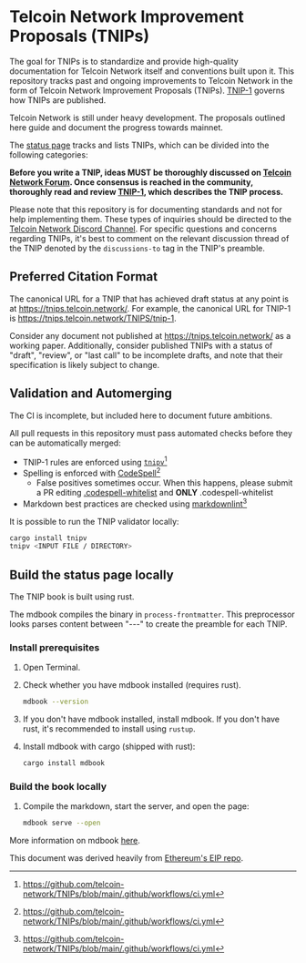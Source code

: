 # Telcoin Network Improvement Proposals (TNIPs)

The goal for TNIPs is to standardize and provide high-quality documentation for Telcoin Network itself and conventions built upon it. This repository tracks past and ongoing improvements to Telcoin Network in the form of Telcoin Network Improvement Proposals (TNIPs). [TNIP-1](https://tnips.telcoin.network/TNIPS/tnip-1) governs how TNIPs are published.

Telcoin Network is still under heavy development. The proposals outlined here guide and document the progress towards mainnet.

The [status page](https://tnips.telcoin.network/) tracks and lists TNIPs, which can be divided into the following categories:

**Before you write a TNIP, ideas MUST be thoroughly discussed on [Telcoin Network Forum](https://forum.telcoin.org/). Once consensus is reached in the community, thoroughly read and review [TNIP-1](https://tnips.telcoin.network/TNIPS/tnip-1), which describes the TNIP process.**

Please note that this repository is for documenting standards and not for help implementing them. These types of inquiries should be directed to the [Telcoin Network Discord Channel](https://discord.com/channels/1252990258514235544/1252996402942836857). For specific questions and concerns regarding TNIPs, it's best to comment on the relevant discussion thread of the TNIP denoted by the `discussions-to` tag in the TNIP's preamble.

## Preferred Citation Format

The canonical URL for a TNIP that has achieved draft status at any point is at <https://tnips.telcoin.network/>. For example, the canonical URL for TNIP-1 is <https://tnips.telcoin.network/TNIPS/tnip-1>.

Consider any document not published at <https://tnips.telcoin.network/> as a working paper. Additionally, consider published TNIPs with a status of "draft", "review", or "last call" to be incomplete drafts, and note that their specification is likely subject to change.

## Validation and Automerging

The CI is incomplete, but included here to document future ambitions.

All pull requests in this repository must pass automated checks before they can be automatically merged:

- TNIP-1 rules are enforced using [`tnipv`](https://github.com/telcoin-network/tnipv)[^2]
- Spelling is enforced with [CodeSpell](https://github.com/codespell-project/codespell)[^2]
  - False positives sometimes occur. When this happens, please submit a PR editing [.codespell-whitelist](https://github.com/telcoin-association/TNIPs/blob/main/config/.codespell-whitelist) and **ONLY** .codespell-whitelist
- Markdown best practices are checked using [markdownlint](https://github.com/DavidAnson/markdownlint)[^2]

[^2]: https://github.com/telcoin-network/TNIPs/blob/main/.github/workflows/ci.yml

It is possible to run the TNIP validator locally:

```sh
cargo install tnipv
tnipv <INPUT FILE / DIRECTORY>
```

## Build the status page locally

The TNIP book is built using rust.

The mdbook compiles the binary in `process-frontmatter`. This preprocessor looks parses content between "---" to create the preamble for each TNIP.

### Install prerequisites

1. Open Terminal.

2. Check whether you have mdbook installed (requires rust).

   ```sh
   mdbook --version
   ```

3. If you don't have mdbook installed, install mdbook. If you don't have rust, it's recommended to install using `rustup`.

4. Install mdbook with cargo (shipped with rust):

   ```sh
   cargo install mdbook
   ```

### Build the book locally

1. Compile the markdown, start the server, and open the page:

   ```sh
   mdbook serve --open
   ```

More information on mdbook [here](https://rust-lang.github.io/mdBook/index.html).

This document was derived heavily from [Ethereum's EIP repo](https://github.com/ethereum/EIPs).
